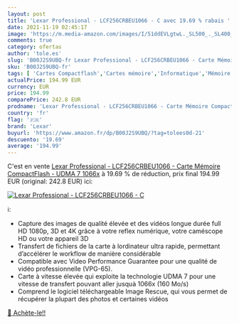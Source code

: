 ```yaml
---
layout: post
title: 'Lexar Professional - LCF256CRBEU1066 - C avec 19.69 % rabais '
date: 2021-11-19 02:45:17
image: 'https://m.media-amazon.com/images/I/51ddEVLgtwL._SL500_._SL400_.jpg'
comments: true
category: ofertas
author: 'tole.es'
slug: 'B00J2S9UBQ-fr Lexar Professional - LCF256CRBEU1066 - Carte Mémoire...'
sku: 'B00J2S9UBQ-fr'
tags: [ 'Cartes Compactflash','Cartes mémoire','Informatique','Mémoire','Mémoire externe','lexar', ]
actualPrice: 194.99 EUR
currency: EUR
price: 194.99
comparePrice: 242.8 EUR
prodname: 'Lexar Professional - LCF256CRBEU1066 - Carte Mémoire CompactFlash - UDMA 7 1066x'
country: 'fr'
flag: '🇫🇷'
brand: 'Lexar'
buyurl: 'https://www.amazon.fr/dp/B00J2S9UBQ/?tag=tolees0d-21'
descuento: '19.69'
average: '194.99'
---
```


C'est en vente [Lexar Professional - LCF256CRBEU1066 - Carte Mémoire CompactFlash - UDMA 7 1066x](https://www.amazon.fr/dp/B00J2S9UBQ/?tag=tolees0d-21)  à  19.69 % de réduction, prix final  194.99 EUR (original: 242.8 EUR) ici:

[![Lexar Professional - LCF256CRBEU1066 - C](https://m.media-amazon.com/images/I/51ddEVLgtwL._SL500_._SL400_.jpg)](https://www.amazon.fr/dp/B00J2S9UBQ/?tag=tolees0d-21)

ℹ️:

- Capture des images de qualité élevée et des vidéos longue durée full HD 1080p, 3D et 4K grâce à votre reflex numérique, votre caméscope HD ou votre appareil 3D
- Transfert de fichiers de la carte à lordinateur ultra rapide, permettant d’accélérer le workflow de manière considérable
- Compatible avec Video Performance Guarantee pour une qualité de vidéo professionnelle (VPG-65).
- Carte à vitesse élevée qui exploite la technologie UDMA 7 pour une vitesse de transfert pouvant aller jusquà 1066x (160 Mo/s)
- Comprend le logiciel téléchargeable Image Rescue, qui vous permet de récupérer la plupart des photos et certaines vidéos

[🛒 Achète-le!!](https://www.amazon.fr/dp/B00J2S9UBQ/?tag=tolees0d-21)
